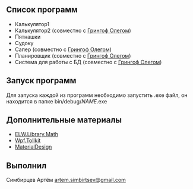 Список программ
---------------
* Калькулятор1
* Калькулятор2 (совместно с [Грингоф Олегом](https://github.com/rooddie))
* Пятнашки
* Судоку
* Сапер (совместно с [Грингоф Олегом](https://github.com/rooddie))
* Планировщик (совместно с [Грингоф Олегом](https://github.com/rooddie))
* Система для работы с БД (совместно с [Грингоф Олегом](https://github.com/rooddie))

Запуск программ
---------------
Для запуска каждой из программ необходимо запустить .exe файл, он находится в папке bin/debug/$NAME$.exe

Дополнительные материалы
------------------------
* [ELW.Library.Math](https://github.com/denisgav/HDL_ANTLR4/tree/master/ELW.Library.Math)
* [Wpf.Tollkit](https://github.com/xceedsoftware/wpftoolkit)
* [MaterialDesign](https://github.com/MaterialDesignInXAML/MaterialDesignInXamlToolkit)

Выполнил
--------
Симбирцев Артём artem.simbirtsev@gmail.com
